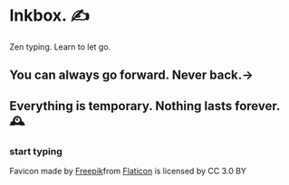 # Inkbox. ✍️
Zen typing. Learn to let go.

## You can always go forward. Never back.→
## Everything is temporary. Nothing lasts forever. 🕰

### start typing

Favicon made by [Freepik](https://www.freepik.com/)from [Flaticon](https://www.flaticon.com) is licensed by CC 3.0 BY